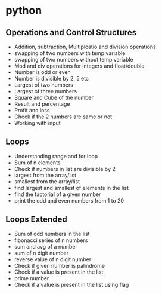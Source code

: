 # python

## Operations and Control Structures
- Addition, subtraction, Multiplcatio and division operations
- swapping of two numbers with temp variable
- swapping of two numbers without temp variable
- Mod and div operations for integers and float/double
- Number is odd or even
- Number is divisible by 2, 5 etc
- Largest of two numbers
- Largest of three numbers
- Square and Cube of the number
- Result and percentage
- Profit and loss
- Check if the 2 numbers are same or not
- Working with input


## Loops
- Understanding range and for loop
- Sum of n elements
- Check if numbers in list are divisible by 2
- largest from the array/list
- smallest from the array/list
- find largest and smallest of elements in the list
- find the factorial of a given number
- print the odd and even numbers from 1 to 20

## Loops Extended
- Sum of odd numbers in the list
- fibonacci series of n numbers
- sum and avg of a number
- sum of n digit number
- reverse value of n digit number
- Check if given number is palindrome
- Check if a value is present in the list
- prime number
- Check if a value is present in the list using flag
